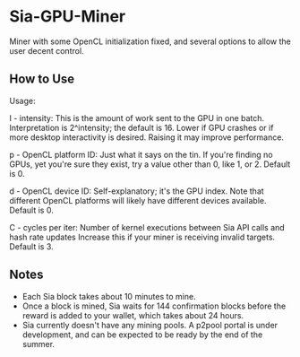 # Sia-GPU-Miner
Miner with some OpenCL initialization fixed, and several options to allow the user decent control.

## How to Use
Usage:

 I - intensity: This is the amount of work sent to the GPU in one batch.
	Interpretation is 2^intensity; the default is 16. Lower if GPU crashes or
	if more desktop interactivity is desired. Raising it may improve performance.

 p - OpenCL platform ID: Just what it says on the tin. If you're finding no GPUs,
	yet you're sure they exist, try a value other than 0, like 1, or 2. Default is 0.

 d - OpenCL device ID: Self-explanatory; it's the GPU index. Note that different
	OpenCL platforms will likely have different devices available. Default is 0.

 C - cycles per iter: Number of kernel executions between Sia API calls and hash rate updates
	Increase this if your miner is receiving invalid targets. Default is 3.

## Notes
*    Each Sia block takes about 10 minutes to mine.
*    Once a block is mined, Sia waits for 144 confirmation blocks before the reward is added to your wallet, which takes about 24 hours.
*    Sia currently doesn't have any mining pools. A p2pool portal is under development, and can be expected to be ready by the end of the summer.
